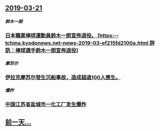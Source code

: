 ## [2019-03-21](/zh/news/2019/03/21/index.md)

##### 鈴木一朗
### [ 日本職業棒球運動員鈴木一朗宣佈退役。 [https:--tchina.kyodonews.net-news-2019-03-ef215fd2100a.html 詳訊：棒球選手鈴木一朗宣佈退役] ](/zh/news/2019/03/21/日本職業棒球運動員鈴木一朗宣佈退役-https-tchinakyodonewsnet-news-2019.md)
##### 摩苏尔
### [伊拉克摩苏尔發生沉船事故，造成超過100人喪生。 ](/zh/news/2019/03/21/伊拉克摩苏尔發生沉船事故-造成超過100人喪生.md)
##### 爆炸
### [ 中国江苏省盐城市一化工厂发生爆炸 ](/zh/news/2019/03/21/中国江苏省盐城市一化工厂发生爆炸.md)
## [前一天...](/zh/news/2019/03/19/index.md)

